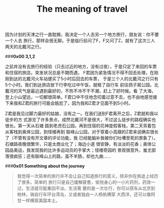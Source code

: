 ﻿---
layout: post
title: The meaning of travel
description: Two days in Beidaihe, journey with one girl just met.
category: herelife
---

因为计划的天津之行一直耽搁，我决定一个人去另一个地方旅行，朋友说：你不要一个人去
旅行，那样会很无聊。于是临行前问了F，F又问了Z，就有了这次三人两天的北戴河之行。

###**0x00 3,1,2**

之前并没有去旅行的经验（只去过近的地方，没有过夜），于是只定了来回的车票和住宿的旅店。突发状况总是不期而遇，
F君因为紧急情况不得不回去处理，在刚刚到达的北戴河火车站便买了5小时后回去的车票，
于是三个人的北戴河之行只有5个小时。我们到达旅店放下行李吃过中午饭，就租了自行车
前往鸽子窝公园。北戴河的天气是最近遇到最好的，不热不冷不干不潮，赶上了好时候。看
了大海，登上小山望远，一切都很简单。F君口中不住地念叨着过意不去，也不由地感觉接
下来我和Z君的旅行可能会尴尬了，因为我和Z君才见面不到5小时。

Z君是我见过脚力最好的姑娘，没有之一。在我们送别F君离开之后，Z君就和我以徒步的方
式游览了许多景点，成然北戴河不是很大，不过这么徒步的路程确实也很长。第一天从石塘
路到老虎石公园，再到住宿的花神度假客栈，第二天背着包从客栈到奥体公园，到怪楼再到
联峰山公园，对于穿着小高跟的Z君来说确实很长了（不管有没有开文章的评论功能，我
已经能脑补我被你们吐嘈至死的景象了）。石塘路夜晚很繁华，只是太商业化了；海边小道
很安静，有淡淡的花香；奥体公园品奥运，我发现我的比许多运动员的手掌大；怪楼奇园的
景观很意外，蚩尤部落很疯狂；还有联峰山上的路，虽不羊肠，却也九曲......



###**0x01 Something about the journey**

 > 我觉得一次简单的旅行并不会让自己知道旅行的意义，除非你在旅途上经历了很多。简单的
旅行只是自己缓解疲惫，愉悦身心的一小片药剂，药效一过，生活就可能重回平淡。生活需
要的是一次壮行，你可以搭车从北京到柏林，骑自行车环台湾岛，又或者独自一人杨帆横穿
大西洋，还可以像阿甘一样横穿美国本土。
